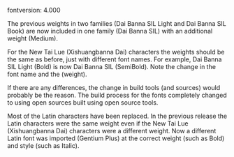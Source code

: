 fontversion: 4.000

The previous weights in two families (Dai Banna SIL Light and Dai Banna SIL Book) are now included in one family (Dai Banna SIL) with an additional weight (Medium).

For the New Tai Lue (Xishuangbanna Dai) characters the weights should be the same as before, just with different font names.
For example, Dai Banna SIL Light (Bold) is now Dai Banna SIL (SemiBold). Note the change in the font name and the (weight).

If there are any differences, the change in build tools (and sources) would probably be the reason.
The build process for the fonts completely changed to using open sources built using open source tools.

Most of the Latin characters have been replaced. In the previous release the Latin characters were the same weight
even if the New Tai Lue (Xishuangbanna Dai) characters were a different weight.
Now a different Latin font was imported (Gentium Plus) at the correct weight (such as Bold) and style (such as Italic).
